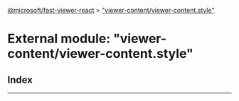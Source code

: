 [@microsoft/fast-viewer-react](../README.md) > ["viewer-content/viewer-content.style"](../modules/_viewer_content_viewer_content_style_.md)

# External module: "viewer-content/viewer-content.style"

## Index

---


